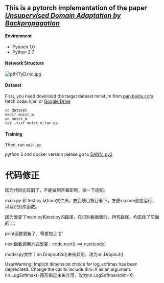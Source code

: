 ## This is a pytorch implementation of the paper *[Unsupervised Domain Adaptation by Backpropagation](http://sites.skoltech.ru/compvision/projects/grl/)*


#### Environment
- Pytorch 1.0
- Python 2.7

#### Network Structure


![p8KTyD.md.jpg](https://s1.ax1x.com/2018/01/12/p8KTyD.md.jpg)

#### Dataset

First, you need download the target dataset mnist_m from [pan.baidu.com](https://pan.baidu.com/s/1pXaMkVsQf_yUT51SeYh27g) fetch code: kjan or [Google Drive](https://drive.google.com/open?id=0B_tExHiYS-0veklUZHFYT19KYjg)

```
cd dataset
mkdir mnist_m
cd mnist_m
tar -zvxf mnist_m.tar.gz
```

#### Training

Then, run `main.py`

python 3 and docker version please go to [DANN_py3](https://github.com/fungtion/DANN_py3) 


# 代码修正

因为代码比较旧了，不能做到开箱即用，做一下适配。

main.py 和 test.py 从train文件夹，放到项目根目录下，方便vscode直接运行，以及识别库函数。

因为改变了main.py和test.py的路径，在识别数据集时，所有路径，均去除了前面的'..'。

print函数更新了，需要加上'()'

next函数调用方式改变，code.next() ==> next(code)

model.py文件：nn.Dropout2d()未来弃用，改为nn.Dropout()

UserWarning: Implicit dimension choice for log_softmax has been deprecated. Change the call to include dim=X as an argument.
nn.LogSoftmax() 隐形指定未来弃用，改为nn.LogSoftmax(dim=X)